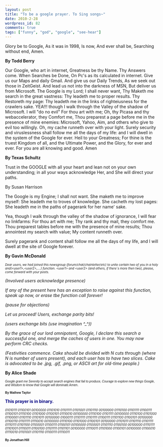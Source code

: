 ```yaml
---
layout: post
title: "To be a google prayer. To Sing songs~"
date: 2010-2-28
wordpress_id: 82
comments: true
tags: ["funny", "god", "google", "see-hear"]
---
```

<meta name="_edit_last" content="1" />
<meta name="views" content="481" />
Glory be to Google,
As it was in 1998,
Is now,
And ever shall be,
Searching without end,
Amen.

<strong>By Todd Berry</strong>

<strong>
</strong>

Our Google, who art in internet,
Greatness be thy Name.
Thy Answers come.
When Searches be Done,
On Pc's as its calculated in internet.
Give us our Maps and daily Gmail.
And give us our Daily Trends,
As we seek out those in ZeitGeist.
And lead us not into the darkness of MSN,
But deliver us from Microsoft.
The Google is my Lord; I shall never want,
Thy Maketh me search in the great vastness:
Thy leadeth me to proper results.
Thy Restoreth my page:
Thy leadeth me in the links of righteiusness for the crawlers sake.
YEA!!! though I walk through the Valley of the shadow of Microsoft.
I will "do no evil" For thou art with me;
Oh, thy Picasa and thy webaccelerator, they Comfort me,
Thou preparest a page before me in the presence of mine enemies:
Microsoft, Yahoo, Aim, and others who give to evil too willingly.
Oh, my cache runneth over with your light.
Surely security and viruslessness shall follow me all the days of my life:
and I will dwell in the system of the Google for ever.
Heil to your Greatness;
For thine is the truest Kingdom of all,
and the Ultimate Power,
and the Glory,
for ever and ever.
For you are all knowing and good.
Amen

<strong>By Texas Schultz</strong>

Trust in the GOOGLE with all your heart
and lean not on your own understanding;
in all your ways acknowledge Her,
and She will direct your paths.

By Susan Harrison

The Google is my Engine; I shall not want.
She maketh me to improve myself:
She leadeth me to troves of knowledge.
She cacheth my lost pages:
She leadeth me in the paths of pagerank for her name' sake.

Yea, though I walk through the valley of the shadow of ignorance,
I will fear no linkfarms: For thou art with me;
Thy rank and thy mail, they comfort me.
Thou preparest tables before me with the presence of mine results;
Thou annointest my search with value; My content runneth over.

Surely pagerank and content shall follow me all the days of my life,
and I will dwell at the site of Google forever.

<strong>By Gavin McDonald</strong>

<span style="font-size: x-small;"><em>Dear users, we had joined this newsgroup (forum/chat/chainletter/etc) to  	unite certain two of you in a holy and(&lt;user1&gt;,&lt;user2&gt;,....) function.  	&lt;user1&gt; and &lt;user2&gt; (and others, if there`s more then two), please, come  	forward with your posts.</em></span>

<em>(Involved users acknowledge presence)</em>

<em>If any of the present here has an exception to raise against this function,  	speak up now, or erase tbe function call forever!</em>

<em>(pause for objections)</em>

<em>Let us proceed! Users, exchange parity bits!</em>

<em>(users exchange bits (use imagination ^_^))</em>

<em>By the grace of our lord omnipotent, Google, I declare this search a  	successful one, and merge the caches of users in one. You may now perform  	CRC checks.</em>

<em>(Festivities commence. Cake should be divided with N cuts through (where N  	is number of users present), and each user has to have two slices. Cake is  	advocated to be .jpg, .gif, .png, or ASCII art for old-time people.)</em>

<strong>By Alice Shade</strong>

<em><span style="font-family: Arial; font-size: x-small;">Google grant me
Serenity to accept search engines that fail to produce,
Courage to explore new things Google, and
Wisdom to know that Google will dominate.</span></em><span style="font-size: x-small;">Amen.</span>

<strong><span style="font-family: Arial; font-size: x-small;">By </span></strong> <span style="font-family: Arial; font-size: x-small;"><strong> Mathew Taylor</strong></span>

<span style="color: #000080;"><strong>This prayer is in binary.</strong></span>

<strong> </strong><span style="font-size: x-small;"><em>01010111 01100101 00100000 01101010  	01101111 01101001 01101110 00100000 01110100 01101111 01100111 01100101  	01110100 01101000 01100101 01110010 00100000 01110100 01101111 00100000  	01110100 01101000 01100001 01101110 01101011 00100000 01000111 01101111  	01101111 01100111 01101100 01100101 00100000 01100110 01101111 01110010  	00100000 01110100 01101000 01100101 00100000 01101011 01101110 01101111  	01110111 01101100 01100001 01100111 01100101 00100000 01100001 01101110  	01100100 00100000 01110111 01101001 01110011 01100100 01101111 01101101  	00100000 01110011 01101000 01100101 00100000 01100010 01110010 01101001  	01101110 01100111 01110011</em></span>

<strong><span style="font-size: x-small;">By </span> <span style="font-size: x-small;">Jonathan Hill</span></strong>

